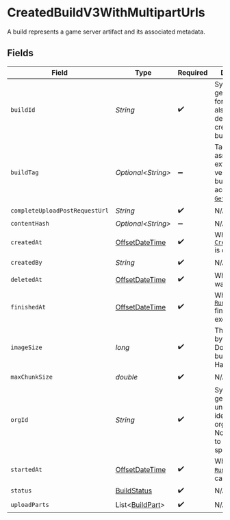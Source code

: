 # CreatedBuildV3WithMultipartUrls

A build represents a game server artifact and its associated metadata.


## Fields

| Field                                                                                                                                                   | Type                                                                                                                                                    | Required                                                                                                                                                | Description                                                                                                                                             | Example                                                                                                                                                 |
| ------------------------------------------------------------------------------------------------------------------------------------------------------- | ------------------------------------------------------------------------------------------------------------------------------------------------------- | ------------------------------------------------------------------------------------------------------------------------------------------------------- | ------------------------------------------------------------------------------------------------------------------------------------------------------- | ------------------------------------------------------------------------------------------------------------------------------------------------------- |
| `buildId`                                                                                                                                               | *String*                                                                                                                                                | :heavy_check_mark:                                                                                                                                      | System generated id for a build. Can also be user defined when creating a build.                                                                        | bld-6d4c6a71-2d75-4b42-94e1-f312f57f33c5                                                                                                                |
| `buildTag`                                                                                                                                              | *Optional\<String>*                                                                                                                                     | :heavy_minus_sign:                                                                                                                                      | Tag to associate an external version with a build. It is accessible via [`GetBuildInfo()`](https://hathora.dev/api#tag/BuildV2/operation/GetBuildInfo). | 0.1.14-14c793                                                                                                                                           |
| `completeUploadPostRequestUrl`                                                                                                                          | *String*                                                                                                                                                | :heavy_check_mark:                                                                                                                                      | N/A                                                                                                                                                     |                                                                                                                                                         |
| `contentHash`                                                                                                                                           | *Optional\<String>*                                                                                                                                     | :heavy_minus_sign:                                                                                                                                      | N/A                                                                                                                                                     |                                                                                                                                                         |
| `createdAt`                                                                                                                                             | [OffsetDateTime](https://docs.oracle.com/javase/8/docs/api/java/time/OffsetDateTime.html)                                                               | :heavy_check_mark:                                                                                                                                      | When [`CreateBuild()`](https://hathora.dev/api#tag/BuildV2/operation/CreateBuild) is called.                                                            |                                                                                                                                                         |
| `createdBy`                                                                                                                                             | *String*                                                                                                                                                | :heavy_check_mark:                                                                                                                                      | N/A                                                                                                                                                     | noreply@hathora.dev                                                                                                                                     |
| `deletedAt`                                                                                                                                             | [OffsetDateTime](https://docs.oracle.com/javase/8/docs/api/java/time/OffsetDateTime.html)                                                               | :heavy_check_mark:                                                                                                                                      | When the build was deleted.                                                                                                                             |                                                                                                                                                         |
| `finishedAt`                                                                                                                                            | [OffsetDateTime](https://docs.oracle.com/javase/8/docs/api/java/time/OffsetDateTime.html)                                                               | :heavy_check_mark:                                                                                                                                      | When [`RunBuild()`](https://hathora.dev/api#tag/BuildV2/operation/RunBuild) finished executing.                                                         |                                                                                                                                                         |
| `imageSize`                                                                                                                                             | *long*                                                                                                                                                  | :heavy_check_mark:                                                                                                                                      | The size (in bytes) of the Docker image built by Hathora.                                                                                               |                                                                                                                                                         |
| `maxChunkSize`                                                                                                                                          | *double*                                                                                                                                                | :heavy_check_mark:                                                                                                                                      | N/A                                                                                                                                                     |                                                                                                                                                         |
| `orgId`                                                                                                                                                 | *String*                                                                                                                                                | :heavy_check_mark:                                                                                                                                      | System generated unique identifier for an organization. Not guaranteed to have a specific format.                                                       | org-6f706e83-0ec1-437a-9a46-7d4281eb2f39                                                                                                                |
| `startedAt`                                                                                                                                             | [OffsetDateTime](https://docs.oracle.com/javase/8/docs/api/java/time/OffsetDateTime.html)                                                               | :heavy_check_mark:                                                                                                                                      | When [`RunBuild()`](https://hathora.dev/api#tag/BuildV2/operation/RunBuild) is called.                                                                  |                                                                                                                                                         |
| `status`                                                                                                                                                | [BuildStatus](../../models/shared/BuildStatus.md)                                                                                                       | :heavy_check_mark:                                                                                                                                      | N/A                                                                                                                                                     |                                                                                                                                                         |
| `uploadParts`                                                                                                                                           | List\<[BuildPart](../../models/shared/BuildPart.md)>                                                                                                    | :heavy_check_mark:                                                                                                                                      | N/A                                                                                                                                                     |                                                                                                                                                         |